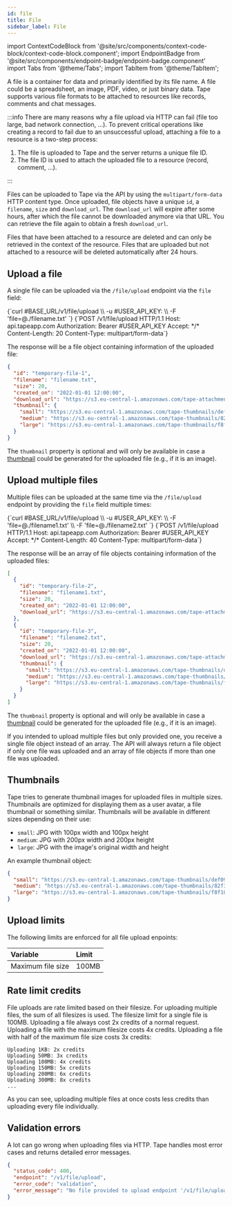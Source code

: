 ```yaml
---
id: file
title: File
sidebar_label: File
---
```


import ContextCodeBlock from '@site/src/components/context-code-block/context-code-block.component';
import EndpointBadge from '@site/src/components/endpoint-badge/endpoint-badge.component'
import Tabs from '@theme/Tabs';
import TabItem from '@theme/TabItem';

A file is a container for data and primarily identified by its file name. A file could be a spreadsheet, an image, PDF, video, or just binary data. Tape supports various file formats to be attached to resources like records, comments and chat messages.

:::info
There are many reasons why a file upload via HTTP can fail (file too large, bad network connection, ...). To prevent critical operations like creating a record to fail due to an unsuccessful upload, attaching a file to a resource is a two-step process:

1. The file is uploaded to Tape and the server returns a unique file ID.
2. The file ID is used to attach the uploaded file to a resource (record, comment, ...).

:::

Files can be uploaded to Tape via the API by using the `multipart/form-data` HTTP content type. Once uploaded, file objects have a unique `id`, a `filename`, `size` and `download_url`. The `download_url` will expire after some hours, after which the file cannot be downloaded anymore via that URL. You can retrieve the file again to obtain a fresh `download_url`.

Files that have been attached to a resource are deleted and can only be retrieved in the context of the resource. Files that are uploaded but not attached to a resource will be deleted automatically after 24 hours.

## Upload a file

<EndpointBadge method="POST" url="https://api.tapeapp.com/v1/file/upload" />

A single file can be uploaded via the `/file/upload` endpoint via the `file` field:

<Tabs>
<TabItem value="curl" label="cURL">
<ContextCodeBlock language="shell"  title="➡️      Request">
{`curl #BASE_URL/v1/file/upload \\
  -u #USER_API_KEY: \\
  -F 'file=@./filename.txt'
`}
</ContextCodeBlock>
</TabItem>

<TabItem value="http" label="HTTP">
<ContextCodeBlock language="http"  title="➡️      Request">
{`POST /v1/file/upload HTTP/1.1
Host: api.tapeapp.com
Authorization: Bearer #USER_API_KEY
Accept: */*
Content-Length: 20
Content-Type: multipart/form-data`}
</ContextCodeBlock>
</TabItem>
</Tabs>

The response will be a file object containing information of the uploaded file:

```json title="⬅️      Response"
{
  "id": "temporary-file-1",
  "filename": "filename.txt",
  "size": 20,
  "created_on": "2022-01-01 12:00:00",
  "download_url": "https://s3.eu-central-1.amazonaws.com/tape-attachments/9d43730ffad8d249e3ac313193cd83?Expires=1648134130&Signature=VzrbvlfI35hp4iU7jMa%2BK%2FnutPU%3D",
  "thumbnail": {
    "small": "https://s3.eu-central-1.amazonaws.com/tape-thumbnails/def09e9319ca30e9ab2bc13e061982",
    "medium": "https://s3.eu-central-1.amazonaws.com/tape-thumbnails/82f3c2669deca95c16d1ad955734e0",
    "large": "https://s3.eu-central-1.amazonaws.com/tape-thumbnails/f8f105f4daaced0f3f714b5ebb76ae"
  }
}
```

The `thumbnail` property is optional and will only be available in case a [thumbnail](#thumbnails) could be generated for the uploaded file (e.g., if it is an image).

## Upload multiple files

<EndpointBadge method="POST" url="https://api.tapeapp.com/v1/file/upload" />

Multiple files can be uploaded at the same time via the `/file/upload` endpoint by providing the `file` field multiple times:

<Tabs>
<TabItem value="curl" label="cURL">
<ContextCodeBlock language="shell" title="➡️      Request">
{`curl #BASE_URL/v1/file/upload \\
  -u #USER_API_KEY: \\
  -F 'file=@./filename1.txt' \\
  -F 'file=@./filename2.txt'
`}
</ContextCodeBlock>
</TabItem>

<TabItem value="http" label="HTTP">
<ContextCodeBlock language="http"  title="➡️      Request">
{`POST /v1/file/upload HTTP/1.1
Host: api.tapeapp.com
Authorization: Bearer #USER_API_KEY
Accept: */*
Content-Length: 40
Content-Type: multipart/form-data`}
</ContextCodeBlock>
</TabItem>
</Tabs>

The response will be an array of file objects containing information of the uploaded files:

```json title="⬅️      Response"
[
  {
    "id": "temporary-file-2",
    "filename": "filename1.txt",
    "size": 20,
    "created_on": "2022-01-01 12:00:00",
    "download_url": "https://s3.eu-central-1.amazonaws.com/tape-attachments/d429d8095b14a641f05a1a45e946c9?Expires=1648134279&Signature=5fS7eq7HVBXNauF94KpejfIZbjo%3D"
  },
  {
    "id": "temporary-file-3",
    "filename": "filename2.txt",
    "size": 20,
    "created_on": "2022-01-01 12:00:00",
    "download_url": "https://s3.eu-central-1.amazonaws.com/tape-attachments/fab57aefe677c3c07c6e6425c441cf?Expires=1648134325&Signature=Zx1ENKO%2FcHOqvAJSOYzv7Dta%2F1U%3D",
    "thumbnail": {
      "small": "https://s3.eu-central-1.amazonaws.com/tape-thumbnails/def09e9319ca30e9ab2bc13e061982",
      "medium": "https://s3.eu-central-1.amazonaws.com/tape-thumbnails/82f3c2669deca95c16d1ad955734e0",
      "large": "https://s3.eu-central-1.amazonaws.com/tape-thumbnails/f8f105f4daaced0f3f714b5ebb76ae"
    }
  }
]
```

The `thumbnail` property is optional and will only be available in case a [thumbnail](#thumbnails) could be generated for the uploaded file (e.g., if it is an image).

If you intended to upload multiple files but only provided one, you receive a single file object instead of an array. The API will always return a file object if only one file was uploaded and an array of file objects if more than one file was uploaded.

## Thumbnails

Tape tries to generate thumbnail images for uploaded files in multiple sizes. Thumbnails are optimized for displaying them as a user avatar, a file thumbnail or something similar. Thumbnails will be available in different sizes depending on their use:

- `small`: JPG with 100px width and 100px height
- `medium`: JPG with 200px width and 200px height
- `large`: JPG with the image's original width and height

An example thumbnail object:

```json
{
  "small": "https://s3.eu-central-1.amazonaws.com/tape-thumbnails/def09e9319ca30e9ab2bc13e061982",
  "medium": "https://s3.eu-central-1.amazonaws.com/tape-thumbnails/82f3c2669deca95c16d1ad955734e0",
  "large": "https://s3.eu-central-1.amazonaws.com/tape-thumbnails/f8f105f4daaced0f3f714b5ebb76ae"
}
```

## Upload limits

The following limits are enforced for all file upload enpoints:

| Variable          | Limit |
| :---------------- | :---- |
| Maximum file size | 100MB |

## Rate limit credits

File uploads are rate limited based on their filesize. For uploading multiple files, the sum of all filesizes is used. The filesize limit for a single file is 100MB. Uploading a file always cost 2x credits of a normal request. Uploading a file with the maximum filesize costs 4x credits. Uploading a file with half of the maximum file size costs 3x credits:

```
Uploading 1KB: 2x credits
Uploading 50MB: 3x credits
Uploading 100MB: 4x credits
Uploading 150MB: 5x credits
Uploading 200MB: 6x credits
Uploading 300MB: 8x credits
...
```

As you can see, uploading multiple files at once costs less credits than uploading every file individually.

## Validation errors

A lot can go wrong when uploading files via HTTP. Tape handles most error cases and returns detailed error messages.

```json title="No file provided validation error"
{
  "status_code": 400,
  "endpoint": "/v1/file/upload",
  "error_code": "validation",
  "error_message": "No file provided to upload endpoint '/v1/file/upload/' via multipart/form-data name: 'file'"
}
```
